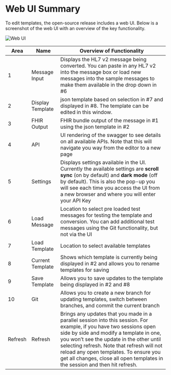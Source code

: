 # Web UI Summary

To edit templates, the open-source release includes a web UI. Below is a screenshot of the web UI with an overview of the key functionality.

![Web UI](images/web-ui-overview.jpeg)

| Area | Name | Overview of Functionality |
|------|------|---------------------|
| 1 | Message Input | Displays the HL7 v2 message being converted. You can paste in any HL7 v2 into the message box or load new messages into the sample messages to make them available in the drop down in #6 |
| 2 | Display Template |json template based on selection in #7 and displayed in #8. The template can be edited in this window. |
| 3 | FHIR Output | FHIR bundle output of the message in #1 using the json template in #2 |
| 4 | API | UI rendering of the swagger to see details on all available APIs. Note that this will navigate you way from the editor to a new page |
| 5 | Settings | Displays settings available in the UI. Currently the available settings are **scroll sync** (on by default) and **dark mode** (off by default). This is also the pop-up you will see each time you access the UI from a new browser and where you will enter your API Key |
| 6 | Load Message |Location to select pre loaded test messages for testing the template and conversion. You can add additional test messages using the Git functionality, but not via the UI |
| 7 | Load Template |Location to select available templates |
| 8 | Current Template | Shows which template is currently being displayed in #2 and allows you to rename templates for saving |
| 9 | Save Template | Allows you to save updates to the template being displayed in #2 and #8 |
| 10 | Git | Allows you to create a new branch for updating templates, switch between branches, and commit the current branch |
| Refresh | Refresh | Brings any updates that you made in a parallel session into this session. For example, if you have two sessions open side by side and modify a template in one, you won’t see the update in the other until selecting refresh. Note that refresh will not reload any open templates.  To ensure you get all changes, close all open templates in the session and then hit refresh. |
